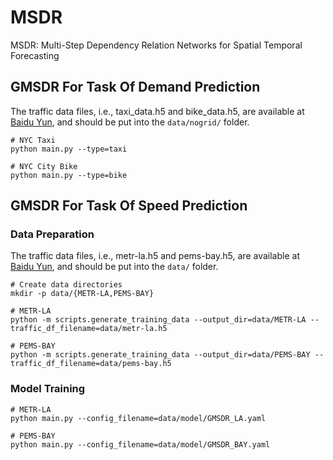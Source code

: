 # MSDR

MSDR: Multi-Step Dependency Relation Networks for Spatial Temporal Forecasting



## GMSDR For Task Of Demand Prediction
The traffic data files, i.e., taxi_data.h5 and bike_data.h5, are available at [Baidu Yun](https://pan.baidu.com/s/1mFeS8-WcbzndPXGaJDGDEQ?pwd=tstw), and should be put into the `data/nogrid/` folder. 
```shell
# NYC Taxi
python main.py --type=taxi

# NYC City Bike
python main.py --type=bike
```



## GMSDR For Task Of Speed Prediction

### Data Preparation
The traffic data files, i.e., metr-la.h5 and pems-bay.h5, are available at [Baidu Yun](https://pan.baidu.com/s/1mFeS8-WcbzndPXGaJDGDEQ?pwd=tstw), and should be put into the `data/` folder. 
```shell
# Create data directories
mkdir -p data/{METR-LA,PEMS-BAY}

# METR-LA
python -m scripts.generate_training_data --output_dir=data/METR-LA --traffic_df_filename=data/metr-la.h5

# PEMS-BAY
python -m scripts.generate_training_data --output_dir=data/PEMS-BAY --traffic_df_filename=data/pems-bay.h5
```



### Model Training

```shell
# METR-LA
python main.py --config_filename=data/model/GMSDR_LA.yaml

# PEMS-BAY
python main.py --config_filename=data/model/GMSDR_BAY.yaml
```



